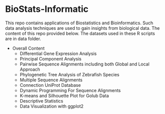 # BioStats-Informatic

This repo contains applications of Biostatistics and Bioinformatics. Such data analysis techniques are used to gain insights from biological data. The content of this repo provided below. The datasets used in these R scripts are in data folder.


* Overall Content
   * Differential Gene Expression Analysis
   * Principal Component Analysis
   * Pairwise Sequence Alignments including both Global and Local Approach
   * Phylogenetic Tree Analysis of Zebrafish Species
   * Multiple Sequence Alignments
   * Connection UniProt Database
   * Dynamic Programming For Sequence Alignments
   * K-means and Silhouette Plot for Golub Data
   * Descriptive Statistics
   * Data Visualization with ggplot2

